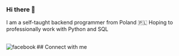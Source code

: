 ### Hi there 👋

I am a self-taught backend programmer from Poland 🇵🇱  Hoping to professionally work with Python and SQL

<br>## Connect with me[<img align="left" alt="facebook" src="https://img.shields.io/badge/facebook-%231877F2.svg?&style=for-the-badge&logo=facebook&logoColor=white" />](https://www.facebook.com/profile.php?id=100001812660150)
</br>
